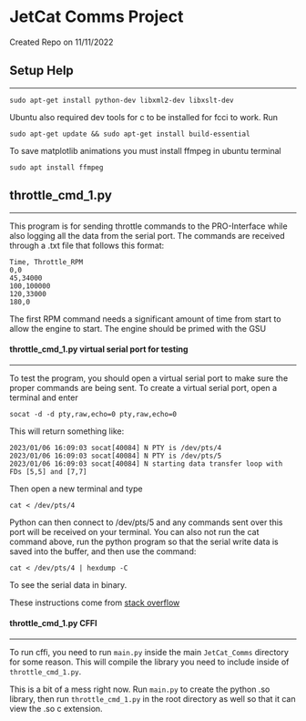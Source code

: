 # JetCat Comms Project
Created Repo on 11/11/2022


## Setup Help
------------
```
sudo apt-get install python-dev libxml2-dev libxslt-dev
```

Ubuntu also required dev tools for c to be installed for fcci to work. Run
```
sudo apt-get update && sudo apt-get install build-essential
```

To save matplotlib animations you must install ffmpeg in ubuntu terminal
```
sudo apt install ffmpeg
```

## throttle_cmd_1.py
------------

This program is for sending throttle commands to the PRO-Interface while also logging all the data from the serial port. The commands are received through a .txt file that follows this format:
```
Time, Throttle_RPM
0,0
45,34000
100,100000
120,33000
180,0
```
The first RPM command needs a significant amount of time from start to allow the engine to start. The engine should be primed with the GSU 
#### throttle_cmd_1.py virtual serial port for testing
------------

To test the program, you should open a virtual serial port to make sure the proper commands are being sent. To create a virtual serial port, open a terminal and enter
```
socat -d -d pty,raw,echo=0 pty,raw,echo=0
```
This will return something like:
```
2023/01/06 16:09:03 socat[40084] N PTY is /dev/pts/4
2023/01/06 16:09:03 socat[40084] N PTY is /dev/pts/5
2023/01/06 16:09:03 socat[40084] N starting data transfer loop with FDs [5,5] and [7,7]
```

Then open a new terminal and type
```
cat < /dev/pts/4
```
Python can then connect to /dev/pts/5 and any commands sent over this port will be received on your terminal. You can also not run the cat command above, run the python program so that the serial write data is saved into the buffer, and then use the command:
```
cat < /dev/pts/4 | hexdump -C
```
To see the serial data in binary.

These instructions come from [stack overflow](https://stackoverflow.com/questions/52187/virtual-serial-port-for-linux)

#### throttle_cmd_1.py CFFI
------------

To run cffi, you need to run `main.py` inside the main `JetCat_Comms` directory for some reason. This will compile the library you need to include inside of `throttle_cmd_1.py`.

This is a bit of a mess right now. Run `main.py` to create the python .so library, then run `throttle_cmd_1.py` in the root directory as well so that it can view the .so c extension.